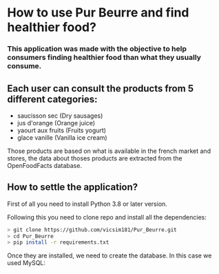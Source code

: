 # **How to use Pur Beurre and find healthier food?**

### This application was made with the objective to help consumers finding healthier food than what they usually consume. 

Each user can consult the products from 5 different categories:
-
 * saucisson sec (Dry sausages)
 * jus d'orange (Orange juice)
 * yaourt aux fruits (Fruits yogurt)
 * glace vanille (Vanilla ice cream)

Those products are based on what is available in the french market and stores, the data about thoses products are extracted from the OpenFoodFacts database. 

## How to settle the application?

First of all you need to install Python 3.8 or later version.

Following this you need to clone repo and install all the dependencies:

```bash
> git clone https://github.com/vicsim181/Pur_Beurre.git
> cd Pur_Beurre
> pip install -r requirements.txt
```

Once they are installed, we need to create the database. 
In this case we used MySQL:



